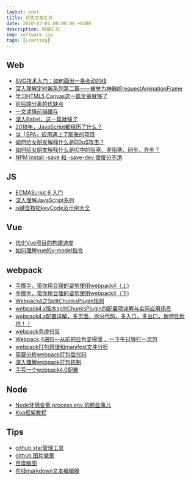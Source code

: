```yaml
---
layout: post
title: 优秀文章汇总
date: 2020-03-01 00:00:00 +0300
description: 链接汇总
img: software.jpg
tags: [Learning]
---
```


## Web
* [SVG技术入门：如何画出一条会动的线](http://www.webhek.com/post/animated-line-drawing-in-svg.html)
* [深入理解定时器系列第二篇——被誉为神器的requestAnimationFrame](https://www.cnblogs.com/xiaohuochai/p/5777186.html)
* [学习HTML5 Canvas这一篇文章就够了](https://blog.csdn.net/u012468376/article/details/73350998)
* [前后端分离的优缺点](https://blog.csdn.net/moonpure/article/details/79770404)
* [一文读懂前端缓存][url0]
* [深入Babel，这一篇就够了][url1]
* [2018年，JavaScript都经历了什么？][url2]
* [当「SPA」应用遇上了膨胀的项目][url5]
* [如何给女朋友解释什么是DDoS攻击？][url6]
* [如何给女朋友解释什么是IO中的阻塞、非阻塞、同步、异步？][url7]
* [NPM install -save 和 -save-dev 傻傻分不清](https://www.cnblogs.com/limitcode/p/7906447.html)

## JS
* [ECMAScript 6 入门](http://es6.ruanyifeng.com/)
* [深入理解JavaScript系列](http://www.cnblogs.com/TomXu/archive/2011/12/15/2288411.html)
* [js键盘按钮keyCode及示例大全](https://www.cnblogs.com/daysme/p/6272570.html)

## Vue
* [优化Vue项目的构建速度](https://anran758.github.io/blog/2018/01/06/%E4%BC%98%E5%8C%96Vue%E9%A1%B9%E7%9B%AE%E7%9A%84%E6%9E%84%E5%BB%BA%E9%80%9F%E5%BA%A6/)
* [如何理解vue的v-model指令](https://segmentfault.com/a/1190000010744545)

## webpack
* [手摸手，带你用合理的姿势使用webpack4（上)][url8]
* [手摸手，带你用合理的姿势使用webpack4（下)][url9]
* [Webpack4之SplitChunksPlugin规则](https://blog.csdn.net/napoleonxxx/article/details/81975186)
* [webpack4.x版本splitChunksPlugin的配置项详解与实际应用场景](https://www.cnblogs.com/pomelott/p/9030208.html)
* [webpack4.x配置详解，多页面，拆分代码，多入口，多出口，新特性新坑！！](https://www.cnblogs.com/pomelott/p/8977092.html)
* [webpack务虚扫盲](https://cloud.tencent.com/developer/article/1033115)
* [Webpack 4进阶--从前的日色变得慢 ，一下午只够打一次包](https://zhuanlan.zhihu.com/p/35407642)
* [webpack打包原理和manifest文件分析](https://blog.csdn.net/lancewu0907/article/details/76513231)
* [简要分析webpack打包后代码](https://segmentfault.com/a/1190000006814420)
* [深入理解webpack打包机制](https://www.cnblogs.com/xuepei/p/8892724.html)
* [手写一个webpack4.0配置](https://juejin.im/post/5b4609f5e51d4519596b66a7)

## Node
* [Node环境变量 process.env 的那些事儿](https://segmentfault.com/a/1190000011683741)
* [Koa框架教程][url4]

## Tips
* [github star管理工具](https://astralapp.com/)
* [github 图片徽章](https://shields.io/#/)
* [百度脑图](http://naotu.baidu.com/)
* [在线markdown文本编辑器](https://www.zybuluo.com/mdeditor)

[url0]: https://juejin.im/post/5c22ee806fb9a049fb43b2c5
[url1]: https://juejin.im/post/5c21b584e51d4548ac6f6c99
[url2]: https://blog.fundebug.com/2018/12/25/what-happens-in-2018-for-javascript/
[url4]: http://www.ruanyifeng.com/blog/2017/08/koa.html
[url5]: https://juejin.im/post/5c18b5f15188252dcb31072a#comment
[url6]: https://juejin.im/post/5c03fb706fb9a049cd53f1a4
[url7]: https://juejin.im/post/5b94e2995188255c5c45d0ec
[url8]: https://juejin.im/post/5b56909a518825195f499806
[url9]: https://juejin.im/post/5b5d6d6f6fb9a04fea58aabc